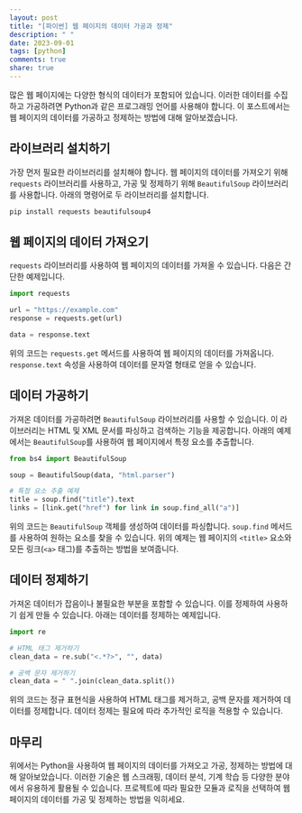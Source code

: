 ```yaml
---
layout: post
title: "[파이썬] 웹 페이지의 데이터 가공과 정제"
description: " "
date: 2023-09-01
tags: [python]
comments: true
share: true
---
```


많은 웹 페이지에는 다양한 형식의 데이터가 포함되어 있습니다. 이러한 데이터를 수집하고 가공하려면 Python과 같은 프로그래밍 언어를 사용해야 합니다. 이 포스트에서는 웹 페이지의 데이터를 가공하고 정제하는 방법에 대해 알아보겠습니다.

## 라이브러리 설치하기

가장 먼저 필요한 라이브러리를 설치해야 합니다. 웹 페이지의 데이터를 가져오기 위해 `requests` 라이브러리를 사용하고, 가공 및 정제하기 위해 `BeautifulSoup` 라이브러리를 사용합니다. 아래의 명령어로 두 라이브러리를 설치합니다.

```python
pip install requests beautifulsoup4
```

## 웹 페이지의 데이터 가져오기

`requests` 라이브러리를 사용하여 웹 페이지의 데이터를 가져올 수 있습니다. 다음은 간단한 예제입니다.

```python
import requests

url = "https://example.com"
response = requests.get(url)

data = response.text
```

위의 코드는 `requests.get` 메서드를 사용하여 웹 페이지의 데이터를 가져옵니다. `response.text` 속성을 사용하여 데이터를 문자열 형태로 얻을 수 있습니다.

## 데이터 가공하기

가져온 데이터를 가공하려면 `BeautifulSoup` 라이브러리를 사용할 수 있습니다. 이 라이브러리는 HTML 및 XML 문서를 파싱하고 검색하는 기능을 제공합니다. 아래의 예제에서는 `BeautifulSoup`를 사용하여 웹 페이지에서 특정 요소를 추출합니다.

```python
from bs4 import BeautifulSoup

soup = BeautifulSoup(data, "html.parser")

# 특정 요소 추출 예제
title = soup.find("title").text
links = [link.get("href") for link in soup.find_all("a")]
```

위의 코드는 `BeautifulSoup` 객체를 생성하여 데이터를 파싱합니다. `soup.find` 메서드를 사용하여 원하는 요소를 찾을 수 있습니다. 위의 예제는 웹 페이지의 `<title>` 요소와 모든 링크(`<a>` 태그)를 추출하는 방법을 보여줍니다.

## 데이터 정제하기

가져온 데이터가 잡음이나 불필요한 부분을 포함할 수 있습니다. 이를 정제하여 사용하기 쉽게 만들 수 있습니다. 아래는 데이터를 정제하는 예제입니다.

```python
import re

# HTML 태그 제거하기
clean_data = re.sub("<.*?>", "", data)

# 공백 문자 제거하기
clean_data = " ".join(clean_data.split())
```

위의 코드는 정규 표현식을 사용하여 HTML 태그를 제거하고, 공백 문자를 제거하여 데이터를 정제합니다. 데이터 정제는 필요에 따라 추가적인 로직을 적용할 수 있습니다.

## 마무리

위에서는 Python을 사용하여 웹 페이지의 데이터를 가져오고 가공, 정제하는 방법에 대해 알아보았습니다. 이러한 기술은 웹 스크래핑, 데이터 분석, 기계 학습 등 다양한 분야에서 유용하게 활용될 수 있습니다. 프로젝트에 따라 필요한 모듈과 로직을 선택하여 웹 페이지의 데이터를 가공 및 정제하는 방법을 익히세요.